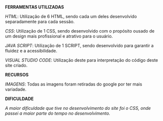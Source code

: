 **FERRAMENTAS UTILIZADAS**

*HTML*: Utilização de 6 HTML, sendo cada um deles desenvolvido separadamente para cada sessão.

*CSS*: Utilização de 1 CSS, sendo desenvolvido com o propósito ousado de um design mais profissional e atrativo para o usuário.  

*JAVA SCRIPT*: Utilização de 1 SCRIPT, sendo desenvolvido para garantir a fluidez e a acessibilidade. 

*VISUAL STUDIO CODE*: Utilização deste para interpretação do código deste site criado.

**RECURSOS**

*IMAGENS*: Todas as imagens foram retiradas do google por ter mais variadade.

**DIFICULDADE** 

*A maior dificuldade que tive no desenvolvimento do site foi o CSS, onde passei a maior parte do tempo no desenvolvimento.*


